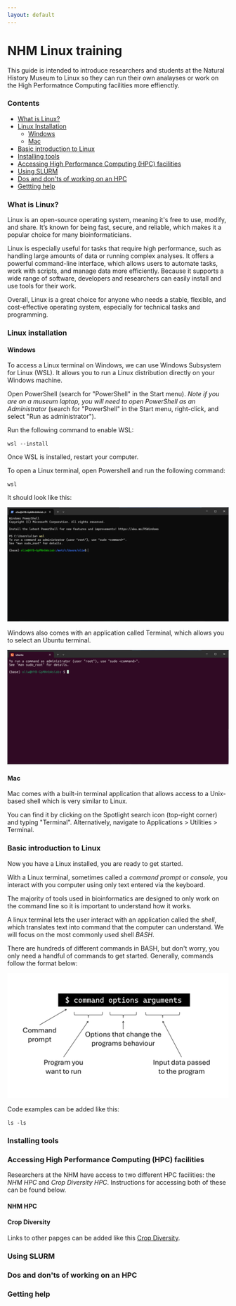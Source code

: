```yaml
---
layout: default
---
```


# NHM Linux training

This guide is intended to introduce researchers and students at the Natural History Museum to Linux so they can run their own analayses or work on the High Performatnce Computing facilities more effienctly.

### Contents

 - [What is Linux?](#what-is-linux)
 - [Linux Installation](#linux-installation)
   - [Windows](#windows)
   - [Mac](#mac)
 - [Basic introduction to Linux](#basic-introduction-to-linux)
 - [Installing tools](#installing-tools)
 - [Accessing High Performance Computing (HPC) facilities](#accessing-high-performance-computing-hpc-facilities)
 - [Using SLURM](#using-slurm)
 - [Dos and don'ts of working on an HPC](#dos-and-donts-of-working-on-an-hpc)
 - [Gettting help](#getting-help)

### What is Linux?
Linux is an open-source operating system, meaning it's free to use, modify, and share. It’s known for being fast, secure, and reliable, which makes it a popular choice for many bioinformaticians. 

Linux is especially useful for tasks that require high performance, such as handling large amounts of data or running complex analyses. It offers a powerful command-line interface, which allows users to automate tasks, work with scripts, and manage data more efficiently. Because it supports a wide range of software, developers and researchers can easily install and use tools for their work.

Overall, Linux is a great choice for anyone who needs a stable, flexible, and cost-effective operating system, especially for technical tasks and programming.

### Linux installation

#### Windows

To access a Linux terminal on Windows, we can use Windows Subsystem for Linux (WSL). It allows you to run a Linux distribution directly on your Windows machine.

Open PowerShell (search for "PowerShell" in the Start menu). _Note if you are on a museum laptop, you will need to open PowerShell as an Administrator_ (search for "PowerShell" in the Start menu, right-click, and select "Run as administrator").

Run the following command to enable WSL:

```
wsl --install
```

Once WSL is installed, restart your computer. 

To open a Linux terminal, open Powershell and run the following command:

```
wsl
```

It should look like this:

![Open wsl](images/open_wsl.png)

Windows also comes with an application called Terminal, which allows you to select an Ubuntu terminal.

![Open ubuntu](images/open_ubuntu.png)

#### Mac

Mac comes with a built-in terminal application that allows access to a Unix-based shell which is very similar to Linux. 

You can find it by clicking on the Spotlight search icon (top-right corner) and typing "Terminal". Alternatively, navigate to Applications > Utilities > Terminal.

### Basic introduction to Linux

Now you have a Linux installed, you are ready to get started. 

With a Linux terminal, sometimes called a _command prompt_ or _console_, you interact with you computer using only text entered via the keyboard. 

The majority of tools used in bioinformatics are designed to only work on the command line so it is important to understand how it works. 

A linux terminal lets the user interact with an application called the _shell_, which translates text into command that the computer can understand. We will focus on the most commonly used shell _BASH_. 

There are hundreds of different commands in BASH, but don't worry, you only need a handful of commands to get started. Generally, commands follow the format below:

![Command morphology](images/command_morphology.png)

Code examples can be added like this: 
```
ls -ls
```

### Installing tools

### Accessing High Performance Computing (HPC) facilities

Researchers at the NHM have access to two different HPC facilities: the *NHM HPC* and *Crop Diversity HPC*. Instructions for accessing both of these can be found below.

#### NHM HPC



#### Crop Diversity



Links to other papges can be added like this [Crop Diversity](https://help.cropdiversity.ac.uk/).

### Using SLURM

### Dos and don'ts of working on an HPC

### Getting help
